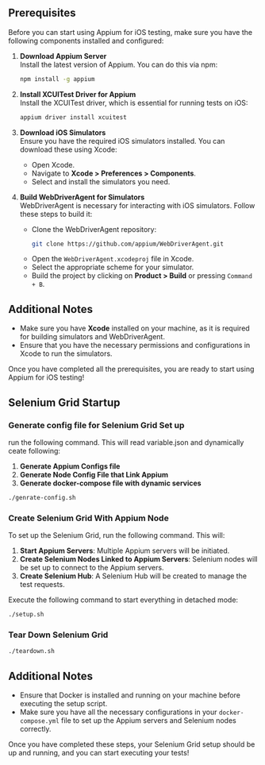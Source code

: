 ## Prerequisites

Before you can start using Appium for iOS testing, make sure you have the following components installed and configured:

1. **Download Appium Server**  
   Install the latest version of Appium. You can do this via npm:

   ```bash
   npm install -g appium
   ```

2. **Install XCUITest Driver for Appium**  
   Install the XCUITest driver, which is essential for running tests on iOS:

   ```bash
   appium driver install xcuitest
   ```

3. **Download iOS Simulators**  
   Ensure you have the required iOS simulators installed. You can download these using Xcode:

   - Open Xcode.
   - Navigate to **Xcode > Preferences > Components**.
   - Select and install the simulators you need.

4. **Build WebDriverAgent for Simulators**  
   WebDriverAgent is necessary for interacting with iOS simulators. Follow these steps to build it:
   - Clone the WebDriverAgent repository:
     ```bash
     git clone https://github.com/appium/WebDriverAgent.git
     ```
   - Open the `WebDriverAgent.xcodeproj` file in Xcode.
   - Select the appropriate scheme for your simulator.
   - Build the project by clicking on **Product > Build** or pressing `Command + B`.

## Additional Notes

- Make sure you have **Xcode** installed on your machine, as it is required for building simulators and WebDriverAgent.
- Ensure that you have the necessary permissions and configurations in Xcode to run the simulators.

Once you have completed all the prerequisites, you are ready to start using Appium for iOS testing!

## Selenium Grid Startup

### Generate config file for Selenium Grid Set up

run the following command. This will read variable.json and dynamically ceate following:

1. **Generate Appium Configs file**
2. **Generate Node Config File that Link Appium**
3. **Generate docker-compose file with dynamic services**

```bash
./genrate-config.sh
```

### Create Selenium Grid With Appium Node

To set up the Selenium Grid, run the following command. This will:

1. **Start Appium Servers**: Multiple Appium servers will be initiated.
2. **Create Selenium Nodes Linked to Appium Servers**: Selenium nodes will be set up to connect to the Appium servers.
3. **Create Selenium Hub**: A Selenium Hub will be created to manage the test requests.

Execute the following command to start everything in detached mode:

```bash
./setup.sh
```

### Tear Down Selenium Grid

```bash
./teardown.sh
```

## Additional Notes

- Ensure that Docker is installed and running on your machine before executing the setup script.
- Make sure you have all the necessary configurations in your `docker-compose.yml` file to set up the Appium servers and Selenium nodes correctly.

Once you have completed these steps, your Selenium Grid setup should be up and running, and you can start executing your tests!
